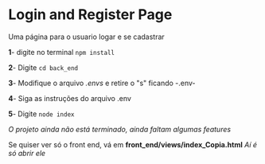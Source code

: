 # Login and Register Page
 Uma página para o usuario logar e se cadastrar

**1**- digite no terminal ``npm install``

**2**- Digite ``cd back_end``

**3**- Modifique o arquivo _.envs_ e retire o "s" ficando -.env-

**4**- Siga as instruções do arquivo .env

**5**- Digite ``node index``

*_O projeto ainda não está terminado, ainda faltam algumas features_*

Se quiser ver só o front end, vá em **front_end/views/index_Copia.html** *_Aí é só abrir ele_*


